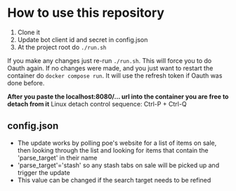 # How to use this repository

1. Clone it
2. Update bot client id and secret in config.json
3. At the project root do `./run.sh`

If you make any changes just re-run `./run.sh`. This will force you to do Oauth again.
If no changes were made, and you just want to restart the container do `docker compose run`.
It will use the refresh token if Oauth was done before.

**After you paste the localhost:8080/... url into the container you are free to detach from it**
Linux detach control sequence: Ctrl-P + Ctrl-Q

## config.json
- The update works by polling poe's website for a list of items on sale, then looking through
the list and looking for items that contain the 'parse_target' in their name
- 'parse_target'='stash' so any stash tabs on sale will be picked up and trigger the update
- This value can be changed if the search target needs to be refined
